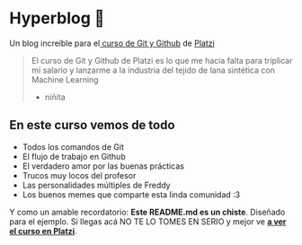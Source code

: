 # Hyperblog 💚
Un blog increíble para el[ curso de Git y Github](https://platzi.com/cursos/git-github/ " curso de Git y Github") de [Platzi](https://platzi.com/ "Platzi")
> El curso de Git y Github de Platzi es lo que me hacía falta para triplicar mi salario y lanzarme a la industria del tejido de lana sintética con Machine Learning
> - niñita

## En este curso vemos de todo
* Todos los comandos de Git
* El flujo de trabajo en Github
* El verdadero amor por las buenas prácticas
* Trucos muy locos del profesor
* Las personalidades múltiples de Freddy
* Los buenos memes que comparte esta linda comunidad :3


Y como un amable recordatorio: **Este README.md es un chiste**.  Diseñado para el ejemplo. Si llegas acá NO TE LO TOMES EN SERIO y mejor ve [**a ver el curso en Platzi**](https://platzi.com/cursos/git-github/ "Curso de Git y GitHub").